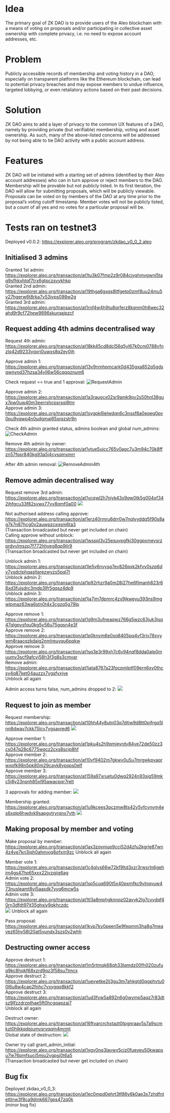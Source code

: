 # Idea
The primary goal of ZK DAO is to provide users of the Aleo blockchain with a means of voting on proposals and/or participating in collective asset ownership with complete privacy, i.e. no need to expose account addresses, etc.

# Problem
Publicly accessible records of membership and voting history in a DAO, especially on transparent platforms like the Ethereum blockchain, can lead to potential privacy breaches and may expose members to undue influence, targeted lobbying, or even retaliatory actions based on their past decisions.

# Solution
ZK DAO aims to add a layer of privacy to the common UX features of a DAO, namely by providing private (but verifiable) membership, voting and asset ownership. As such, many of the above-listed concerns will be addressed by not being able to tie DAO activity with a public account address.

# Features
ZK DAO will be initiated with a starting set of admins (identified by their Aleo account addresses) who can in turn approve or reject members to the DAO. Membership will be provable but not publicly listed.
In its first iteration, the DAO will allow for submitting proposals, which will be publicly viewable. Proposals can be voted on by members of the DAO at any time prior to the proposal’s voting cutoff timestamp. Member votes will not be publicly listed, but a count of all yes and no votes for a particular proposal will be.

# Tests ran on testnet3

Deployed v0.0.2: https://explorer.aleo.org/program/zkdao_v0_0_2.aleo

## Initialised 3 admins
Granted 1st admin: https://explorer.aleo.org/transaction/at1tu3k07fmp2z9r084cjyqhmvgwnj5taq9sfhkxhtqf7trx6gtpczsvykhkp  
Granted 2nd admin: https://explorer.aleo.org/transaction/at19thga6gxqs8ltfgetp0zmf8uu24mu5v27hgerw6t8rka7v53jyps098w2g  
Granted 3rd admin: https://explorer.aleo.org/transaction/at1rnf4w4h9tu8qrferz8kqnm0h8wec32ahd9r9cf72hew9896skurqajpzcf  

## Request adding 4th admins decentralised way
Request 4th admin: https://explorer.aleo.org/transaction/at18kk45cd8dcl56q5yl67k0cm0788vfnzlq42d9233yqxrj0uwxs8q2ey0jh

Approve admin 1: https://explorer.aleo.org/transaction/at13v9nmhpmcark0d435gxa852q5gdsgwnynd37hzsa34yll6w56cqqqznum6

Check request == true and 1 approval:
![RequestAdmin](images/AdminRequest.png)

Approve admin 2: https://explorer.aleo.org/transaction/at1a3raugcx02sr9amk9pv2s50hnl38gux7pw0uw40m3eerrshcpsrsqj8tnr  
Approve admin 3: https://explorer.aleo.org/transaction/at1sygpk6lelwdqn6c3nssf8a0eqeg0pv0pu9yqwp4n0udgmaj65srqzstr9n  

Check 4th admin granted status, admins boolean and global num_admins:
![CheckAdmin](images/GrantedAdmin.png)

Remove 4th admin by owner: https://explorer.aleo.org/transaction/at1ytue5ujcc765v0agc7u3m94c70k8ffzn57fqsr840kg93a5j4cysqmxmrr

After 4th admin removal:
![RemoveAdmin4th](images/AfterAdminRemoval.png)

## Remove admin decentralised way
Request remove 3rd admin: https://explorer.aleo.org/transaction/at1ycqwl2h7njyk43x9qw0tk5g004xf342jhfgcu33f82sywx77vy8qmf0a00
![](images/RequestRemoveAdmin.png)

Not authorised address calling approve: https://explorer.aleo.org/transaction/at1erz40rmru6drr0w7nqlvyddq5f90s8ag7k7n87hcg0x2auwpzcxqsm6ta3  
(Transaction broadcasted but never get included on chain)  
Calling approve without unblock: https://explorer.aleo.org/transaction/at1wsspl3v25esuypgfkj30ggpxmeysrzprdvylmszp7f772hhveg8qp9jlr9  
(Transaction broadcasted but never get included on chain)  

Unblock admin 1: https://explorer.aleo.org/transaction/at1le5y6nvysq7ev826pxk2kfyv0szp6dv7ysdctphqasltarezwyzs5pql7l  
Unblock admin 2: https://explorer.aleo.org/transaction/at1p92rhzr9a0m28j27he6flmanh823r68xd3fujsdrc3mdp3lfr5gqsz4dp9  
Unblock admin 3: https://explorer.aleo.org/transaction/at1ja7jm7dpmrc4zx9jkweyu393ns9mgwlpmaz63wa6stn0t4x3cgzq5g79lp  

Approve remove 1: https://explorer.aleo.org/transaction/at1g9m3ufneaqwz766g5wzc63juk3jsq47qlgpysfqu0kg5v56u75gqsn4e3f  
Approve remove 2: https://explorer.aleo.org/transaction/at1p0knvm6e0xq8405pq4vf3rjv78xyywm8raacqzkdajg2nmlreuyqu6pqkw  
Approve remove 3: https://explorer.aleo.org/transaction/at1sq3e3r99xh7c6v94nqf8dda0alp0muumv3scf9afcyj58h3f3g8s3cmyar  
Remove admin: https://explorer.aleo.org/transaction/at1jata8767a23fpcpmlptf09ern6xy0thcsy4q87ket04auzzx7vgsfyxjve  
Unblock all again

Admin access turns false, num_admins dropped to 2:
![](images/RemovedAdmin.png)

## Request to join as member
Request membership: https://explorer.aleo.org/transaction/at10hh44y8utn03q7dtjw9d8tt0pjfrgq5lnn8dwav7ckk75lcv7ygsavred6
![](images/RequestMembership.png)

Approve member 1: https://explorer.aleo.org/transaction/at1pku4s2h9qmjeyrdy84ve72de50zz3cs047q28c6775wqcz2cxs8scjp8hf  
Approve member 2: https://explorer.aleo.org/transaction/at10vf9402m7gkwv0u5u7mrgwkpvaqrwxpfk98n5pk80m29cayk8ypsps0elf  
Approve member 3: https://explorer.aleo.org/transaction/at159a97xruetu0dwq2924n93sjg59mkc5j8y23nsnh85xl95awacpqr7relt  

3 approvals for adding member:
![](images/ApprovedMembership.png)

Membership granted: https://explorer.aleo.org/transaction/at1u9kcees3pczmw8ts42v5vfcynym4es6xqlp6hwdvk9sapgytryrqnx7yth
![](images/GrantedMembership.png)

## Making proposal by member and voting
Make proposal by member: https://explorer.aleo.org/transaction/at1ax3zqvnjup9ccj52d4zfu2kgrle87wn4z4ye7kn3jqh0ahmxjq8qfxm9zc
Unblock all again

Member vote 1: https://explorer.aleo.org/transaction/at1c4qlvs66w72kf9ltd3xzr3rwsrln6gehjm4gs47hp65xxx22jvzqjjg6ag  
Admin vote 2: https://explorer.aleo.org/transaction/at1sp5cuq690t5x40pxmfkc9ylnqyuw473nusleamt8vj5aasdk7yyq6mcw5s  
Admin vote 3: https://explorer.aleo.org/transaction/at1tl3a8mphgknnqz02avyk2lg7cvydqf40rn3dfdt97jt35ghxjy9qkhczdc  
![](images/ApprovedProposal3.png)
Unblock all again

Pass proposal: https://explorer.aleo.org/transaction/at1kvp7ky0peen5e9fepmm3ha8g7meavez65hy58t20at5vundx3szs0v2whh

## Destructing owner access
Approve destruct 1: https://explorer.aleo.org/transaction/at1m5rtmqk68qh33lqmdz00fh020zufuq9kc8hqkf68xzrd9qz3f58su7tmcx  
Approve destruct 2: https://explorer.aleo.org/transaction/at1ueywtke2lj3gu3m7ahkgtd0qgphvtu00l6u8w4cap2fnhc7vxygqq8kkf2  
Approve destruct 3: https://explorer.aleo.org/transaction/at1ud3fyw5a892n6g0wymp5aqz7r83dtsz9lfzzdrzpthae5ft0hcgqapzaj7  
Unblock all again

Destruct owner: https://explorer.aleo.org/transaction/at16ftvarcrchxtazt0tpgnraav5s7a9scmkzt0hlkkqdpjumvsryqqm4mrmt  
Global state of destruction:
![](images/DestructOwner.png)

Owner try call grant_admin_initial: https://explorer.aleo.org/transaction/at1xgv0nq3lavwv5cjz0fueyeu50kwapsu7le76pmfsucj5mju2vgpsj0t6a5  
(Transaction broadcasted but never get included on chain)

## Bug fix
Deployed zkdao_v0_0_3: https://explorer.aleo.org/transaction/at1ec0mpd0ehrt3tf86y6k0ae3x7zhdfntettlnw3f8ca9dmk667gps47zq0k  
(minor bug fix)
